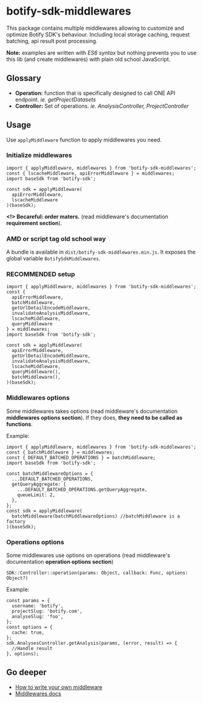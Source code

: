 # botify-sdk-middlewares

This package contains multiple middlewares allowing to customize and optimize  Botify SDK's behaviour. Including local storage caching, request batching, api result post processing.

**Note:** examples are written with *ES6 syntax* but nothing prevents you to use this lib (and create middlewares) with plain old school JavaScript.


## Glossary
- **Operation:** function that is specifically designed to call ONE API endpoint. *ie. getProjectDatasets*
- **Controller:** Set of operations. *ie. AnalysisController, ProjectController*


## Usage
Use `applyMiddleware` function to apply middlewares you need.

### Initialize middlewares
```JS
import { applyMiddleware, middlewares } from 'botify-sdk-middlewares';
const { lscacheMiddleware, apiErrorMiddleware } = middlewares;
import baseSdk from 'botify-sdk';

const sdk = applyMiddleware(
  apiErrorMiddleware,
  lscacheMiddleware
)(baseSdk);
```
**<!> Becareful: order maters.** (read middleware's documentation **requirement section**).

### AMD or script tag old school way
A bundle is available in `dist/botify-sdk-middlewares.min.js`. It exposes the global variable `BotifySdkMiddlewares`.


### RECOMMENDED setup
```JS
import { applyMiddleware, middlewares } from 'botify-sdk-middlewares';
const {
  apiErrorMiddleware,
  batchMiddleware,
  getUrlDetailEncodeMiddleware,
  invalidateAnalysisMiddleware,
  lscacheMiddleware,
  queryMiddleware
} = middlewares;
import baseSdk from 'botify-sdk';

const sdk = applyMiddleware(
  apiErrorMiddleware,
  getUrlDetailEncodeMiddleware,
  invalidateAnalysisMiddleware,
  lscacheMiddleware,
  queryMiddleware(),
  batchMiddleware(),
)(baseSdk);
```


### Middlewares options
Some middlewares takes options (read middleware's documentation **middlewares options section**). If they does, **they need to be called as functions**.

Example:
```JS
import { applyMiddleware, middlewares } from 'botify-sdk-middlewares';
const { batchMiddleware } = middlewares;
const { DEFAULT_BATCHED_OPERATIONS } = batchMiddleware;
import baseSdk from 'botify-sdk';

const batchMiddlewareOptions = {
  ...DEFAULT_BATCHED_OPERATIONS,
  getQueryAggregate: {
    ...DEFAULT_BATCHED_OPERATIONS.getQueryAggregate,
    queueLimit: 2,
  },
};
const sdk = applyMiddleware(
  batchMiddleware(batchMiddlewareOptions) //batchMiddleware is a factory
)(baseSdk);
```


### Operations options
Some middlewares use options on operations (read middleware's documentation **operation options section**)
```JS
SDK::Controller::operation(params: Object, callback: Func, options: Object?)
```

Example:
```JS
const params = {
  username: 'botify',
  projectSlug: 'botify.com',
  analyseSlug: 'foo',
};
const options = {
  cache: true,
};
sdk.AnalysesController.getAnalysis(params, (error, result) => {
  //Handle result
}, options);
```


## Go deeper

- [How to write your own middleware](https://github.com/botify-labs/botify-sdk-js-middlewares/blob/master/docs/howToWriteYourOwnMiddleware.md)
- [Middlewares docs](https://github.com/botify-labs/botify-sdk-js-middlewares/tree/master/docs/middlewares)

